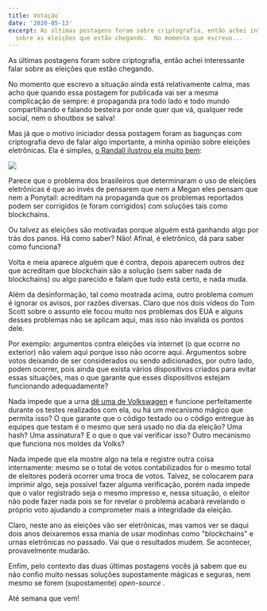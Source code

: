 ```yaml
---
title: Votação
date: '2020-05-13'
excerpt: As últimas postagens foram sobre criptografia, então achei interessante falar
  sobre as eleições que estão chegando.  No momento que escrevo...
---
```




As últimas postagens foram sobre criptografia, então achei interessante falar sobre as eleições que estão chegando.

No momento que escrevo a situação ainda está relativamente calma, mas acho que quando essa postagem for publicada vai ser a mesma complicação de sempre: é propaganda pra todo lado e todo mundo compartilhando e falando besteira por onde quer que vá, qualquer rede social, nem o shoutbox se salva!

Mas já que o motivo iniciador dessa postagem foram as bagunças com criptografia devo de falar algo importante, a minha opinião sobre eleições eletrônicas. Ela é simples, [o Randall ilustrou ela muito bem](https://www.xkcd.com/2030/):

![](https://i.imgur.com/jYHEXCj.png)

Parece que o problema dos brasileiros que determinaram o uso de eleições eletrônicas é que ao invés de pensarem que nem a Megan eles pensam que nem a Ponytail: acreditam na propaganda que os problemas reportados podem ser corrigidos (e foram corrigidos) com soluções tais como blockchains.

Ou talvez as eleições são motivadas porque alguém está ganhando algo por trás dos panos. Há como saber? Não! Afinal, é eletrônico, dá para saber como funciona?

Volta e meia aparece alguém que é contra, depois aparecem outros dez que acreditam que blockchain são a solução (sem saber nada de blockchains) ou algo parecido e falam que tudo está certo, e nada muda.

Além da desinformação, tal como mostrada acima, outro problema comum é ignorar os avisos, por razões diversas. Claro que nos dois vídeos do Tom Scott sobre o assunto ele focou muito nos problemas dos EUA e alguns desses problemas não se aplicam aqui, mas isso não invalida os pontos dele.

Por exemplo: argumentos contra eleições via internet (o que ocorre no exterior) não valem aqui porque isso não ocorre aqui. Argumentos sobre votos deixando de ser considerados ou sendo adicionados, por outro lado, podem ocorrer, pois ainda que exista vários dispositivos criados para evitar essas situações, mas o que garante que esses dispositivos estejam funcionando adequadamente?

Nada impede que a urna [dê uma de Volkswagen](https://en.wikipedia.org/wiki/Volkswagen_emissions_scandal) e funcione perfeitamente durante os testes realizados com ela, ou há um mecanismo mágico que permita isso? O que garante que o código testado ou o código entregue às equipes que testam é o mesmo que será usado no dia da eleição? Uma hash? Uma assinatura? E o que o que vai verificar isso? Outro mecanismo que funciona nos moldes da Volks?

Nada impede que ela mostre algo na tela e registre outra coisa internamente: mesmo se o total de votos contabilizados for o mesmo total de eleitores poderá ocorrer uma troca de votos. Talvez, se colocarem para imprimir algo, seja possível fazer alguma verificação, porém nada impede que o valor registrado seja o mesmo impresso e, nessa situação, o eleitor não pode fazer nada pois se for revelar o problema acabará revelando o próprio voto ajudando a comprometer mais a integridade da eleição.

Claro, neste ano as eleições vão ser eletrônicas, mas vamos ver se daqui dois anos deixaremos essa mania de usar modinhas como "blockchains" e urnas eletrônicas no passado. Vai que o resultados mudem. Se acontecer, provavelmente mudarão.

Enfim, pelo contexto das duas últimas postagens vocês já sabem que eu não confio muito nessas soluções supostamente mágicas e seguras, nem mesmo se forem (supostamente) *open-source* .

Até semana que vem!